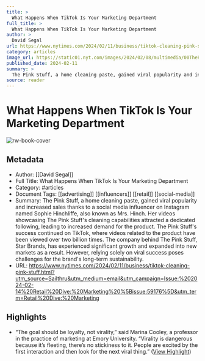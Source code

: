 ```yaml
---
title: >
  What Happens When TikTok Is Your Marketing Department
full_title: >
  What Happens When TikTok Is Your Marketing Department
author: >
  David Segal
url: https://www.nytimes.com/2024/02/11/business/tiktok-cleaning-pink-stuff.html?utm_source=Sailthru&utm_medium=email&utm_campaign=Issue:%202024-02-14%20Retail%20Dive:%20Marketing%20%5Bissue:59176%5D&utm_term=Retail%20Dive:%20Marketing
category: articles
image_url: https://static01.nyt.com/images/2024/02/08/multimedia/00ThePinkStuff-01-gmbt/00ThePinkStuff-01-gmbt-facebookJumbo.jpg
published_date: 2024-02-11
summary: >
  The Pink Stuff, a home cleaning paste, gained viral popularity and increased sales thanks to a social media influencer on Instagram named Sophie Hinchliffe, also known as Mrs. Hinch. Her videos showcasing The Pink Stuff's cleaning capabilities attracted a dedicated following, leading to increased demand for the product. The Pink Stuff's success continued on TikTok, where videos related to the product have been viewed over two billion times. The company behind The Pink Stuff, Star Brands, has experienced significant growth and expanded into new markets as a result. However, relying solely on viral success poses challenges for the brand's long-term sustainability.
source: reader
---
```

# What Happens When TikTok Is Your Marketing Department

![rw-book-cover](https://static01.nyt.com/images/2024/02/08/multimedia/00ThePinkStuff-01-gmbt/00ThePinkStuff-01-gmbt-facebookJumbo.jpg)

## Metadata
- Author: [[David Segal]]
- Full Title: What Happens When TikTok Is Your Marketing Department
- Category: #articles
- Document Tags: [[advertising]] [[influencers]] [[retail]] [[social-media]] 
- Summary: The Pink Stuff, a home cleaning paste, gained viral popularity and increased sales thanks to a social media influencer on Instagram named Sophie Hinchliffe, also known as Mrs. Hinch. Her videos showcasing The Pink Stuff's cleaning capabilities attracted a dedicated following, leading to increased demand for the product. The Pink Stuff's success continued on TikTok, where videos related to the product have been viewed over two billion times. The company behind The Pink Stuff, Star Brands, has experienced significant growth and expanded into new markets as a result. However, relying solely on viral success poses challenges for the brand's long-term sustainability.
- URL: https://www.nytimes.com/2024/02/11/business/tiktok-cleaning-pink-stuff.html?utm_source=Sailthru&utm_medium=email&utm_campaign=Issue:%202024-02-14%20Retail%20Dive:%20Marketing%20%5Bissue:59176%5D&utm_term=Retail%20Dive:%20Marketing

## Highlights
- “The goal should be loyalty, not virality,” said Marina Cooley, a professor in the practice of marketing at Emory University. “Virality is dangerous because it’s fleeting, there’s no stickiness to it. People are excited by the first interaction and then look for the next viral thing.” ([View Highlight](https://read.readwise.io/read/01hppm6v2t2xr4nfsmrvxg1xxf))


